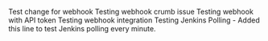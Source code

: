 Test change for webhook
Testing webhook crumb issue
Testing webhook with API token
Testing webhook integration
Testing Jenkins Polling - Added this line to test Jenkins polling every minute.
